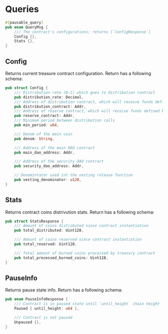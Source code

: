 # Queries

```rust
#[pausable_query]
pub enum QueryMsg {
    /// The contract's configurations; returns [`ConfigResponse`]
    Config {},
    Stats {},
}
```

## Config

Returns current treasure contract configuration. Return has a following schema:


```rust
pub struct Config {
    /// Distribution rate (0-1) which goes to distribution contract
    pub distribution_rate: Decimal,
    /// Address of distribution contract, which will receive funds defined but distribution_rate %
    pub distribution_contract: Addr,
    /// Address of reserve contract, which will receive funds defined by 100-distribution_rate %
    pub reserve_contract: Addr,
    /// Minimum period between distribution calls
    pub min_period: u64,

    /// Denom of the main coin
    pub denom: String,

    /// Address of the main DAO contract
    pub main_dao_address: Addr,

    /// Address of the security DAO contract
    pub security_dao_address: Addr,

    // Denomintator used int the vesting release function
    pub vesting_denominator: u128,
}
```

## Stats

Returns contract coins distrivution stats. Return has a following schema:

```rust
pub struct StatsResponse {
    /// Amount of coins distributed since contract instantiation
    pub total_distributed: Uint128,

    /// Amount of coins reserved since contract instantiation
    pub total_reserved: Uint128,

    /// Total amount of burned coins processed by treasury contract
    pub total_processed_burned_coins: Uint128,
}
```

## PauseInfo

Returns pause state info. Return has a following schema:

```rust
pub enum PauseInfoResponse {
    /// Contract is in paused state until `until_height` chain height
    Paused { until_height: u64 },

    /// Contract is not paused
    Unpaused {},
}

```
